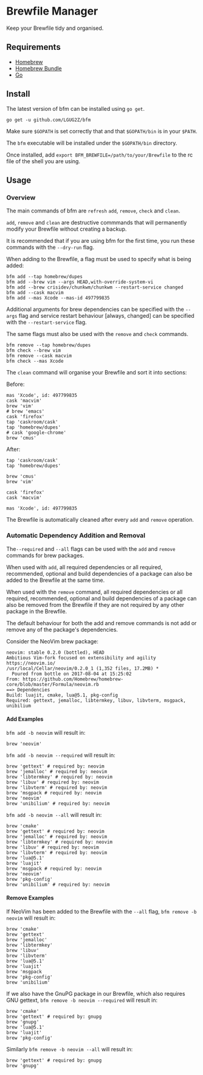 # Brewfile Manager
Keep your Brewfile tidy and organised.

## Requirements
* [Homebrew](https://github.com/homebrew/brew)
* [Homebrew Bundle](https://github.com/Homebrew/homebrew-bundle)
* [Go](https://github.com/golang/go)

## Install
The latest version of bfm can be installed using `go get`.

```
go get -u github.com/LGUG2Z/bfm
```

Make sure `$GOPATH` is set correctly that and that `$GOPATH/bin` is in your `$PATH`.

The `bfm` executable will be installed under the `$GOPATH/bin` directory.

Once installed, add `export BFM_BREWFILE=/path/to/your/Brewfile` to the rc file of the shell you are using.

## Usage
### Overview
The main commands of bfm are `refresh` `add`, `remove`, `check` and `clean`.

`add`, `remove` and `clean` are destructive commmands that will permanently modify your Brewfile without creating a backup.

It is recommended that if you are using bfm for the first time, you run these commands with the `--dry-run` flag.

When adding to the Brewfile, a flag must be used to specify what is being added:

```
bfm add --tap homebrew/dupes
bfm add --brew vim --args HEAD,with-override-system-vi
bfm add --brew crisidev/chunkwm/chunkwm --restart-service changed
bfm add --cask macvim
bfm add --mas Xcode --mas-id 497799835
```

Additional arguments for brew dependencies can be specified with the `--args` flag and service restart behaviour [always, changed] can be specified with the `--restart-service` flag.

The same flags must also be used with the `remove` and `check` commands.

```
bfm remove --tap homebrew/dupes
bfm check --brew vim
bfm remove --cask macvim
bfm check --mas Xcode
```

The `clean` command will organise your Brewfile and sort it into sections:

Before: 
```
mas 'Xcode', id: 497799835
cask 'macvim'
brew 'vim'
# brew 'emacs'
cask 'firefox'
tap 'caskroom/cask'
tap 'homebrew/dupes'
# cask 'google-chrome'
brew 'cmus'
```

After:
```
tap 'caskroom/cask'
tap 'homebrew/dupes'
 
brew 'cmus'
brew 'vim'
 
cask 'firefox'
cask 'macvim'
 
mas 'Xcode', id: 497799835
```

The Brewfile is automatically cleaned after every `add` and `remove` operation.

### Automatic Dependency Addition and Removal

The`--required` and `--all` flags can be used with the `add` and `remove` commands for
brew packages.

When used with `add`, all required dependencies or all required, recommended,
optional and build dependencies of a package can also be added to the Brewfile at the same time.

When used with the `remove` command, all required dependencies or all required, recommended,
optional and build dependencies of a package can also be removed from the Brewfile if they are
not required by any other package in the Brewfile.

The default behaviour for both the add and remove commands is not add or remove any of the package's dependencies.

Consider the NeoVim brew package:
```
neovim: stable 0.2.0 (bottled), HEAD
Ambitious Vim-fork focused on extensibility and agility
https://neovim.io/
/usr/local/Cellar/neovim/0.2.0_1 (1,352 files, 17.2MB) *
  Poured from bottle on 2017-08-04 at 15:25:02
From: https://github.com/Homebrew/homebrew-core/blob/master/Formula/neovim.rb
==> Dependencies
Build: luajit, cmake, lua@5.1, pkg-config
Required: gettext, jemalloc, libtermkey, libuv, libvterm, msgpack, unibilium
```

#### Add Examples

`bfm add -b neovim` will result in:

```
brew 'neovim'
```

`bfm add -b neovim --required` will result in:

```
brew 'gettext' # required by: neovim
brew 'jemalloc' # required by: neovim
brew 'libtermkey' # required by: neovim
brew 'libuv' # required by: neovim
brew 'libvterm' # required by: neovim
brew 'msgpack # required by: neovim
brew 'neovim'
brew 'unibilium' # required by: neovim
```

`bfm add -b neovim --all` will result in:

```
brew 'cmake'
brew 'gettext' # required by: neovim
brew 'jemalloc' # required by: neovim
brew 'libtermkey' # required by: neovim
brew 'libuv' # required by: neovim
brew 'libvterm' # required by: neovim
brew 'lua@5.1'
brew 'luajit'
brew 'msgpack # required by: neovim
brew 'neovim'
brew 'pkg-config'
brew 'unibilium' # required by: neovim
```

#### Remove Examples

If NeoVim has been added to the Brewfile with the `--all` flag, `bfm remove -b neovim` will result in:

```
brew 'cmake'
brew 'gettext'
brew 'jemalloc'
brew 'libtermkey'
brew 'libuv'
brew 'libvterm'
brew 'lua@5.1'
brew 'luajit'
brew 'msgpack
brew 'pkg-config'
brew 'unibilium'
```

If we also have the GnuPG package in our Brewfile, which also requires GNU gettext,
`bfm remove -b neovim --required` will result in:

```
brew 'cmake'
brew 'gettext' # required by: gnupg
brew 'gnupg'
brew 'lua@5.1'
brew 'luajit'
brew 'pkg-config'
```

Similarly `bfm remove -b neovim --all` will result in:

```
brew 'gettext' # required by: gnupg
brew 'gnupg'
```
